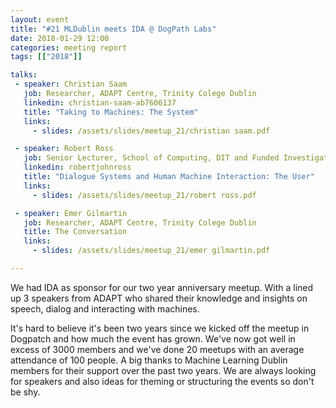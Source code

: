 ```yaml
---
layout: event
title: "#21 MLDublin meets IDA @ DogPath Labs"
date: 2018-01-29 12:00
categories: meeting report
tags: [["2018"]]

talks:
 - speaker: Christian Saam
   job: Researcher, ADAPT Centre, Trinity Colege Dublin
   linkedin: christian-saam-ab7606137
   title: "Taking to Machines: The System"
   links:
     - slides: /assets/slides/meetup_21/christian saam.pdf

 - speaker: Robert Ross
   job: Senior Lecturer, School of Computing, DIT and Funded Investigator with ADAPT
   linkedin: robertjohnross
   title: "Dialogue Systems and Human Machine Interaction: The User"
   links:
     - slides: /assets/slides/meetup_21/robert ross.pdf

 - speaker: Emer Gilmartin
   job: Researcher, ADAPT Centre, Trinity Colege Dublin
   title: The Conversation
   links:
     - slides: /assets/slides/meetup_21/emer gilmartin.pdf

---
```



We had IDA as sponsor for our two year anniversary meetup. With a lined up 3 speakers from ADAPT who shared their knowledge and insights on speech, dialog and interacting with machines.

It's hard to believe it's been two years since we kicked off the meetup in Dogpatch and how much the event has grown. We've now got well in excess of 3000 members and we've done 20 meetups with an average attendance of 100 people. A big thanks to Machine Learning Dublin members for their support over the past two years. We are always looking for speakers and also ideas for theming or structuring the events so don't be shy.
